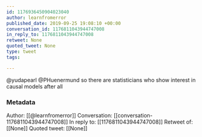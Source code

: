 ```yaml
---
id: 1176936450904023040
author: learnfromerror
published_date: 2019-09-25 19:08:10 +00:00
conversation_id: 1176811043944747008
in_reply_to: 1176811043944747008
retweet: None
quoted_tweet: None
type: tweet
tags:

---
```


@yudapearl @PHuenermund so there are statisticians who show interest in causal models after all

### Metadata

Author: [[@learnfromerror]]
Conversation: [[conversation-1176811043944747008]]
In reply to: [[1176811043944747008]]
Retweet of: [[None]]
Quoted tweet: [[None]]
